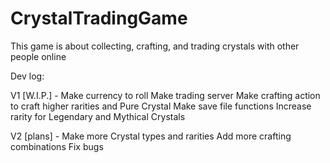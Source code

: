 # CrystalTradingGame
This game is about collecting, crafting, and trading crystals with other people online

Dev log:

V1 [W.I.P.] - 
	Make currency to roll 
	Make trading server 
	Make crafting action to craft higher rarities and Pure Crystal
	Make save file functions
	Increase rarity for Legendary and Mythical Crystals

V2 [plans] - 
	Make more Crystal types and rarities
	Add more crafting combinations
	Fix bugs
